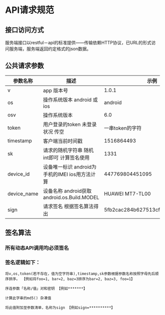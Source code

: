 # API请求规范

## 接口访问方式
服务端接口以restful－api的标准提供——传输依赖HTTP协议，已URL的形式访问服务端，服务端返回约定格式的json数据。

## 公共请求参数
|参数名称|描述|示例|
|---|---|---|
|v|app 版本号|1.0.1|
|os|操作系统版本 android 或 ios|android|
|osv|操作系统版本|6.0|
|token|用户登录的token 未登录状况 传空|一串token的字符|
|timestamp|客户端当前时间戳|1516864493|
|sk|请求的随机字符串 随机int即可 计算签名使用|1331|
|device_id|设备唯一标识 android为手机的IMEI ios用方法计算|447769804451095|
|device_name|设备名称 android获取 android.os.Build.MODEL |HUAWEI MT7-TL00|
|sign|请求签名 根据签名算法得出 |5fb2cac284b627513cf37e86a65d249a|

## 签名算法
### 所有动态API调用均必须签名

### 签名逻辑如下：

```
将v,os,token(若不存在，值为空字符串),timestamp,sk参数根据参数名称按照字母先后顺序排序。 【例如将foo=1, bar=2, baz=3排序为bar=2, baz=3, foo=1】

序连参数「名称/值」对和密钥 【例如*******】

计算此字串的md5() 杂凑值

将此值附加至参数清单，名称为sign 【例如sign=**********】

